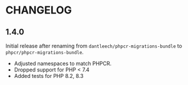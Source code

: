 CHANGELOG
=========

1.4.0
-----

Initial release after renaming from `dantleech/phpcr-migrations-bundle` to `phpcr/phpcr-migrations-bundle`.

* Adjusted namespaces to match PHPCR.
* Dropped support for PHP < 7.4
* Added tests for PHP 8.2, 8.3
